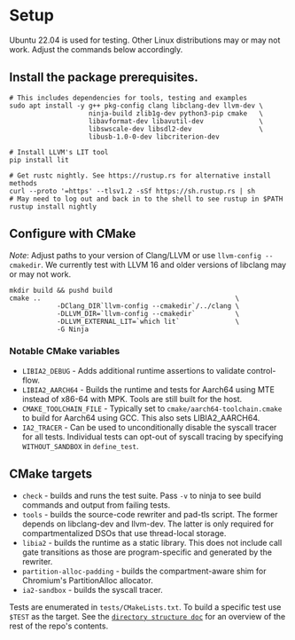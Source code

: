 # Setup

Ubuntu 22.04 is used for testing. Other Linux distributions may or may not work.
Adjust the commands below accordingly.

## Install the package prerequisites.

```
# This includes dependencies for tools, testing and examples
sudo apt install -y g++ pkg-config clang libclang-dev llvm-dev \
                    ninja-build zlib1g-dev python3-pip cmake   \
                    libavformat-dev libavutil-dev              \
                    libswscale-dev libsdl2-dev                 \
                    libusb-1.0-0-dev libcriterion-dev

# Install LLVM's LIT tool
pip install lit

# Get rustc nightly. See https://rustup.rs for alternative install methods
curl --proto '=https' --tlsv1.2 -sSf https://sh.rustup.rs | sh
# May need to log out and back in to the shell to see rustup in $PATH
rustup install nightly
```

## Configure with CMake

*Note*: Adjust paths to your version of Clang/LLVM or use `llvm-config --cmakedir`.
We currently test with LLVM 16 and older versions of libclang may or may not work.

```
mkdir build && pushd build
cmake ..                                                 \
            -DClang_DIR`llvm-config --cmakedir`/../clang \
            -DLLVM_DIR=`llvm-config --cmakedir`          \
            -DLLVM_EXTERNAL_LIT=`which lit`              \
            -G Ninja
```

### Notable CMake variables

- `LIBIA2_DEBUG` - Adds additional runtime assertions to validate control-flow.
- `LIBIA2_AARCH64` - Builds the runtime and tests for Aarch64 using MTE instead of x86-64 with MPK. Tools are still built for the host.
- `CMAKE_TOOLCHAIN_FILE` - Typically set to `cmake/aarch64-toolchain.cmake` to build for Aarch64 using GCC. This also sets LIBIA2_AARCH64.
- `IA2_TRACER` - Can be used to unconditionally disable the syscall tracer for all tests. Individual tests can opt-out of syscall tracing by specifying `WITHOUT_SANDBOX` in `define_test`.

## CMake targets

- `check` - builds and runs the test suite. Pass `-v` to ninja to see build commands and output from failing tests.
- `tools` - builds the source-code rewriter and pad-tls script. The former depends on libclang-dev and llvm-dev. The latter is only required for compartmentalized DSOs that use thread-local storage.
- `libia2` - builds the runtime as a static library. This does not include call gate transitions as those are program-specific and generated by the rewriter. 
- `partition-alloc-padding` - builds the compartment-aware shim for Chromium's PartitionAlloc allocator.
- `ia2-sandbox` - builds the syscall tracer.

Tests are enumerated in `tests/CMakeLists.txt`. To build a specific test use `$TEST` as the target. See the [`directory structure doc`](directory_structure.md) for an overview of the rest of the repo's contents.

